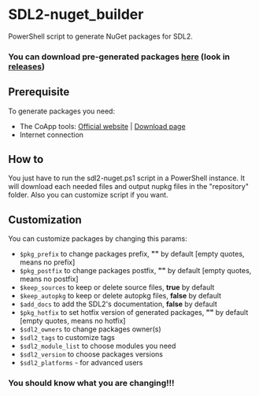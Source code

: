 # SDL2-nuget_builder

PowerShell script to generate NuGet packages for SDL2.

### You can download pre-generated packages [here](https://github.com/xapdkop/sdl2-nuget) (look in [releases](https://github.com/xapdkop/sdl2-nuget/releases))

## Prerequisite

To generate packages you need:
- The CoApp tools: [Official website](http://coapp.org) | [Download page](http://coapp.org/pages/releases.html)
- Internet connection

## How to

You just have to run the sdl2-nuget.ps1 script in a PowerShell instance.
It will download each needed files and output nupkg files in the "repository" folder.
Also you can customize script if you want.

## Customization

You can customize packages by changing this params:
- `$pkg_prefix` to change packages prefix, **""** by default [empty quotes, means no prefix]
- `$pkg_postfix` to change packages postfix, **""** by default [empty quotes, means no postfix]
- `$keep_sources` to keep or delete source files, **true** by default
- `$keep_autopkg` to keep or delete autopkg files, **false** by default
- `$add_docs` to add the SDL2's documentation, **false** by default
- `$pkg_hotfix` to set hotfix version of generated packages, **""** by default [empty quotes, means no hotfix]
- `$sdl2_owners` to change packages owner(s)
- `$sdl2_tags` to customize tags
- `$sdl2_module_list` to choose modules you need
- `$sdl2_version` to choose packages versions
- `$sdl2_platforms` - for advanced users

### You should know what you are changing!!!